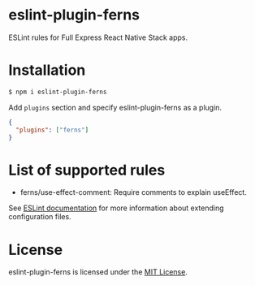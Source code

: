 # eslint-plugin-ferns

ESLint rules for Full Express React Native Stack apps.

# Installation

```sh
$ npm i eslint-plugin-ferns
```

Add `plugins` section and specify eslint-plugin-ferns as a plugin.

```json
{
  "plugins": ["ferns"]
}
```

# List of supported rules

- ferns/use-effect-comment: Require comments to explain useEffect.

See [ESLint documentation](http://eslint.org/docs/user-guide/configuring#extending-configuration-files) for more information about extending configuration files.

# License

eslint-plugin-ferns is licensed under the [MIT License](http://www.opensource.org/licenses/mit-license.php).
